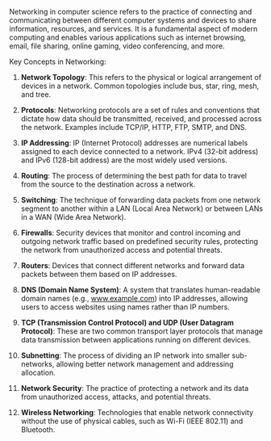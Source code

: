 Networking in computer science refers to the practice of connecting and communicating between different computer systems and devices to share information, resources, and services. It is a fundamental aspect of modern computing and enables various applications such as internet browsing, email, file sharing, online gaming, video conferencing, and more.

Key Concepts in Networking:

1. **Network Topology**: This refers to the physical or logical arrangement of devices in a network. Common topologies include bus, star, ring, mesh, and tree.

2. **Protocols**: Networking protocols are a set of rules and conventions that dictate how data should be transmitted, received, and processed across the network. Examples include TCP/IP, HTTP, FTP, SMTP, and DNS.

3. **IP Addressing**: IP (Internet Protocol) addresses are numerical labels assigned to each device connected to a network. IPv4 (32-bit address) and IPv6 (128-bit address) are the most widely used versions.

4. **Routing**: The process of determining the best path for data to travel from the source to the destination across a network.

5. **Switching**: The technique of forwarding data packets from one network segment to another within a LAN (Local Area Network) or between LANs in a WAN (Wide Area Network).

6. **Firewalls**: Security devices that monitor and control incoming and outgoing network traffic based on predefined security rules, protecting the network from unauthorized access and potential threats.

7. **Routers**: Devices that connect different networks and forward data packets between them based on IP addresses.

8. **DNS (Domain Name System)**: A system that translates human-readable domain names (e.g., www.example.com) into IP addresses, allowing users to access websites using names rather than IP numbers.

9. **TCP (Transmission Control Protocol) and UDP (User Datagram Protocol)**: These are two common transport layer protocols that manage data transmission between applications running on different devices.

10. **Subnetting**: The process of dividing an IP network into smaller sub-networks, allowing better network management and addressing allocation.

11. **Network Security**: The practice of protecting a network and its data from unauthorized access, attacks, and potential threats.

12. **Wireless Networking**: Technologies that enable network connectivity without the use of physical cables, such as Wi-Fi (IEEE 802.11) and Bluetooth.
